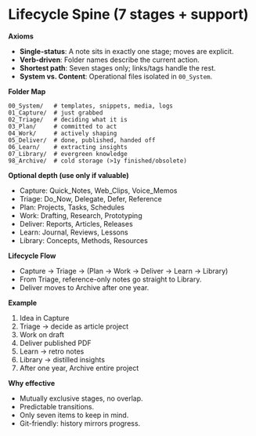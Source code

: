 # Lifecycle Spine (7 stages + support)

**Axioms**

* **Single-status**: A note sits in exactly one stage; moves are explicit.
* **Verb-driven**: Folder names describe the current action.
* **Shortest path**: Seven stages only; links/tags handle the rest.
* **System vs. Content**: Operational files isolated in `00_System`.

**Folder Map**

```
00_System/   # templates, snippets, media, logs
01_Capture/  # just grabbed
02_Triage/   # deciding what it is
03_Plan/     # committed to act
04_Work/     # actively shaping
05_Deliver/  # done, published, handed off
06_Learn/    # extracting insights
07_Library/  # evergreen knowledge
98_Archive/  # cold storage (>1y finished/obsolete)
```

**Optional depth (use only if valuable)**

* Capture: Quick\_Notes, Web\_Clips, Voice\_Memos
* Triage: Do\_Now, Delegate, Defer, Reference
* Plan: Projects, Tasks, Schedules
* Work: Drafting, Research, Prototyping
* Deliver: Reports, Articles, Releases
* Learn: Journal, Reviews, Lessons
* Library: Concepts, Methods, Resources

**Lifecycle Flow**

* Capture → Triage → (Plan → Work → Deliver → Learn → Library)
* From Triage, reference-only notes go straight to Library.
* Deliver moves to Archive after one year.

**Example**

1. Idea in Capture
2. Triage → decide as article project
3. Work on draft
4. Deliver published PDF
5. Learn → retro notes
6. Library → distilled insights
7. After one year, Archive entire project

**Why effective**

* Mutually exclusive stages, no overlap.
* Predictable transitions.
* Only seven items to keep in mind.
* Git-friendly: history mirrors progress.